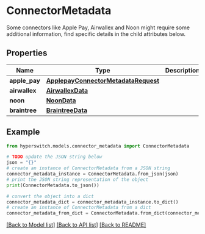 # ConnectorMetadata

Some connectors like Apple Pay, Airwallex and Noon might require some additional information, find specific details in the child attributes below.

## Properties

Name | Type | Description | Notes
------------ | ------------- | ------------- | -------------
**apple_pay** | [**ApplepayConnectorMetadataRequest**](ApplepayConnectorMetadataRequest.md) |  | [optional] 
**airwallex** | [**AirwallexData**](AirwallexData.md) |  | [optional] 
**noon** | [**NoonData**](NoonData.md) |  | [optional] 
**braintree** | [**BraintreeData**](BraintreeData.md) |  | [optional] 

## Example

```python
from hyperswitch.models.connector_metadata import ConnectorMetadata

# TODO update the JSON string below
json = "{}"
# create an instance of ConnectorMetadata from a JSON string
connector_metadata_instance = ConnectorMetadata.from_json(json)
# print the JSON string representation of the object
print(ConnectorMetadata.to_json())

# convert the object into a dict
connector_metadata_dict = connector_metadata_instance.to_dict()
# create an instance of ConnectorMetadata from a dict
connector_metadata_from_dict = ConnectorMetadata.from_dict(connector_metadata_dict)
```
[[Back to Model list]](../README.md#documentation-for-models) [[Back to API list]](../README.md#documentation-for-api-endpoints) [[Back to README]](../README.md)


